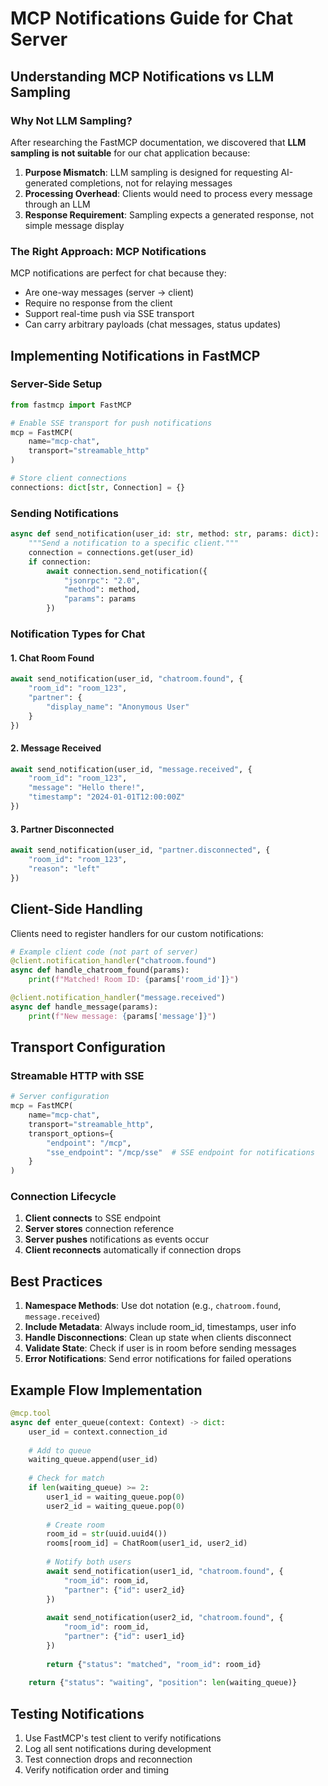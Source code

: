 # MCP Notifications Guide for Chat Server

## Understanding MCP Notifications vs LLM Sampling

### Why Not LLM Sampling?

After researching the FastMCP documentation, we discovered that **LLM sampling is not suitable** for our chat application because:

1. **Purpose Mismatch**: LLM sampling is designed for requesting AI-generated completions, not for relaying messages
2. **Processing Overhead**: Clients would need to process every message through an LLM
3. **Response Requirement**: Sampling expects a generated response, not simple message display

### The Right Approach: MCP Notifications

MCP notifications are perfect for chat because they:
- Are one-way messages (server → client)
- Require no response from the client
- Support real-time push via SSE transport
- Can carry arbitrary payloads (chat messages, status updates)

## Implementing Notifications in FastMCP

### Server-Side Setup

```python
from fastmcp import FastMCP

# Enable SSE transport for push notifications
mcp = FastMCP(
    name="mcp-chat",
    transport="streamable_http"
)

# Store client connections
connections: dict[str, Connection] = {}
```

### Sending Notifications

```python
async def send_notification(user_id: str, method: str, params: dict):
    """Send a notification to a specific client."""
    connection = connections.get(user_id)
    if connection:
        await connection.send_notification({
            "jsonrpc": "2.0",
            "method": method,
            "params": params
        })
```

### Notification Types for Chat

#### 1. Chat Room Found
```python
await send_notification(user_id, "chatroom.found", {
    "room_id": "room_123",
    "partner": {
        "display_name": "Anonymous User"
    }
})
```

#### 2. Message Received
```python
await send_notification(user_id, "message.received", {
    "room_id": "room_123",
    "message": "Hello there!",
    "timestamp": "2024-01-01T12:00:00Z"
})
```

#### 3. Partner Disconnected
```python
await send_notification(user_id, "partner.disconnected", {
    "room_id": "room_123",
    "reason": "left"
})
```

## Client-Side Handling

Clients need to register handlers for our custom notifications:

```python
# Example client code (not part of server)
@client.notification_handler("chatroom.found")
async def handle_chatroom_found(params):
    print(f"Matched! Room ID: {params['room_id']}")

@client.notification_handler("message.received")  
async def handle_message(params):
    print(f"New message: {params['message']}")
```

## Transport Configuration

### Streamable HTTP with SSE

```python
# Server configuration
mcp = FastMCP(
    name="mcp-chat",
    transport="streamable_http",
    transport_options={
        "endpoint": "/mcp",
        "sse_endpoint": "/mcp/sse"  # SSE endpoint for notifications
    }
)
```

### Connection Lifecycle

1. **Client connects** to SSE endpoint
2. **Server stores** connection reference
3. **Server pushes** notifications as events occur
4. **Client reconnects** automatically if connection drops

## Best Practices

1. **Namespace Methods**: Use dot notation (e.g., `chatroom.found`, `message.received`)
2. **Include Metadata**: Always include room_id, timestamps, user info
3. **Handle Disconnections**: Clean up state when clients disconnect
4. **Validate State**: Check if user is in room before sending messages
5. **Error Notifications**: Send error notifications for failed operations

## Example Flow Implementation

```python
@mcp.tool
async def enter_queue(context: Context) -> dict:
    user_id = context.connection_id
    
    # Add to queue
    waiting_queue.append(user_id)
    
    # Check for match
    if len(waiting_queue) >= 2:
        user1_id = waiting_queue.pop(0)
        user2_id = waiting_queue.pop(0)
        
        # Create room
        room_id = str(uuid.uuid4())
        rooms[room_id] = ChatRoom(user1_id, user2_id)
        
        # Notify both users
        await send_notification(user1_id, "chatroom.found", {
            "room_id": room_id,
            "partner": {"id": user2_id}
        })
        
        await send_notification(user2_id, "chatroom.found", {
            "room_id": room_id,
            "partner": {"id": user1_id}
        })
        
        return {"status": "matched", "room_id": room_id}
    
    return {"status": "waiting", "position": len(waiting_queue)}
```

## Testing Notifications

1. Use FastMCP's test client to verify notifications
2. Log all sent notifications during development
3. Test connection drops and reconnection
4. Verify notification order and timing